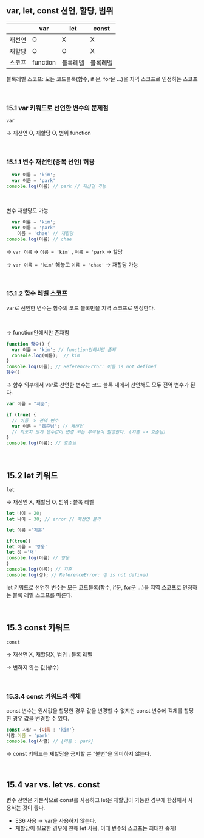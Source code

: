 ## var, let, const 선언, 할당, 범위

|  | var | let | const |
| --- | --- | --- | --- |
| 재선언 | O | X | X |
| 재할당 | O | O | X |
| 스코프 |  function | 블록레벨 | 블록레벨 |

블록레벨 스코프: 모든 코드블록(함수, if 문, for문 ...)을 지역 스코프로 인정하는 스코프

<br>

### 15.1 var 키워드로 선언한 변수의 문제점

`var`

→ 재선언 O, 재할당 O, 범위 function

<br>

### 15.1.1 변수 재선언(중복 선언) 허용

```jsx
  var 이름 = 'kim'; 
  var 이름 = 'park'
console.log(이름) // park // 재선언 가능
```
<br>

변수 재할당도 가능

```jsx
  var 이름 = 'kim'; 
  var 이름 = 'park'
	이름 = 'chae' // 재할당 
console.log(이름) // chae
```

→ `var 이름` →  `이름 = 'kim'` , `이름 = 'park` → 할당

→  `var 이름 = 'kim'` 해놓고 `이름 = 'chae'` → 재할당 가능

<br>

### 15.1.2 함수 레벨 스코프

var로 선언한 변수는 함수의 코드 블록만을 지역 스코프로 인정한다.

<br>

→ function안에서만 존재함

```jsx
function 함수() {
  var 이름 = 'kim'; // function안에서만 존재
  console.log(이름);  // kim
}
console.log(이름); // ReferenceError: 이름 is not defined
함수()
```

→ 함수 외부에서 var로 선언한 변수는 코드 블록 내에서 선언해도 모두 전역 변수가 된다.

```jsx
var 이름 = "지훈";

if (true) {
  // 이름 -> 전역 변수 
  var 이름 = "호준님"; // 재선언 
  // 의도치 않게 변수값이 변경 되는 부작용이 발생한다. (지훈 -> 호준님)
}
console.log(이름); // 호준님
```

<br>

## 15.2 let 키워드

`let`

→ 재선언 X, 재할당 O, 범위 : 블록 레벨

```jsx
let 나이 = 20;
let 나이 = 30; // error // 재선언 불가
```

```jsx
let 이름 ='지훈'

if(true){
let 이름 = '영웅'
let 성 ='채'
console.log(이름) // 영웅
}
console.log(이름); // 지훈
console.log(성); // ReferenceError: 성 is not defined
```

let 키워드로 선언한 변수는 모든 코드블록(함수, if문, for문 ...)을 지역 스코프로 인정하는 블록 레벨 스코프를 따른다.

<br>

## 15.3 const 키워드

`const`

→ 재선언 X, 재할당X, 범위 : 블록 레벨

→ 변하지 않는 값(상수)

<br>

### 15.3.4 const 키워드와 객체

const 변수는 원시값을 할당한 경우 값을 변경할 수 없지만 const 변수에 객체를 할당한 경우 값을 변경할 수 있다.

```jsx
const 사람 = {이름 : 'kim'}
사람.이름 = 'park'
console.log(사람) // {이름 : park}
```

→ const 키워드는 재할당을 금지할 뿐 “불변"을 의미하지 않는다.

<br>

## 15.4 var vs. let vs. const

변수 선언은 기본적으로 const를 사용하고 let은 재할당이 가능한 경우에 한정해서 사용하는 것이 좋다. 

- ES6 사용 → var을 사용하지 않는다.
- 재할당이 필요한 경우에 한해 let 사용, 이때 변수의 스코프는 최대한 좁게!